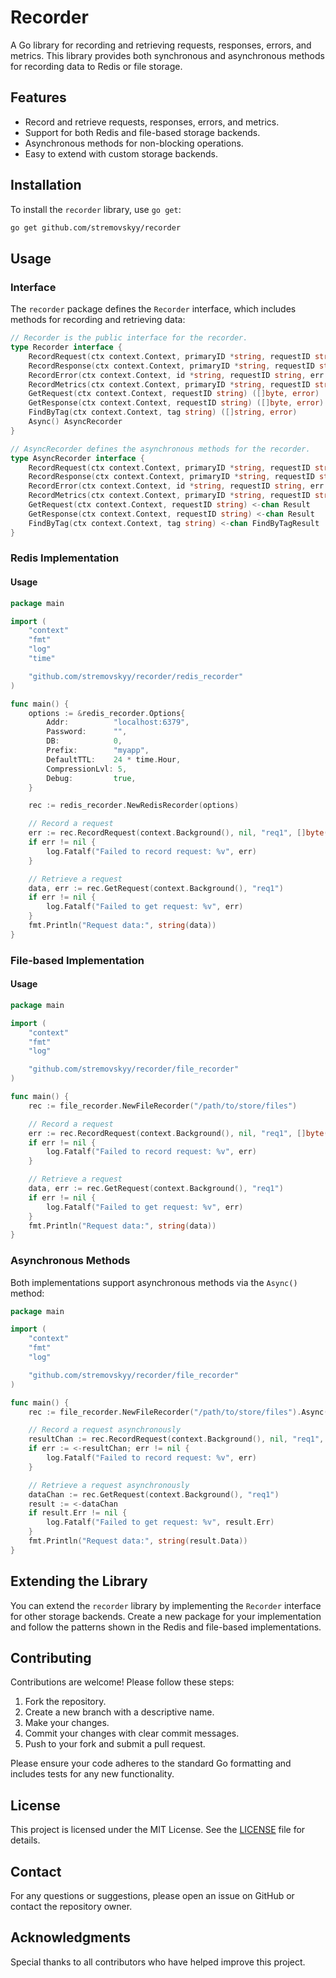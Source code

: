 # Recorder

A Go library for recording and retrieving requests, responses, errors, and metrics. This library provides both synchronous and asynchronous methods for recording data to Redis or file storage.

## Features

- Record and retrieve requests, responses, errors, and metrics.
- Support for both Redis and file-based storage backends.
- Asynchronous methods for non-blocking operations.
- Easy to extend with custom storage backends.

## Installation

To install the `recorder` library, use `go get`:

```sh
go get github.com/stremovskyy/recorder
```

## Usage

### Interface

The `recorder` package defines the `Recorder` interface, which includes methods for recording and retrieving data:

```go
// Recorder is the public interface for the recorder.
type Recorder interface {
	RecordRequest(ctx context.Context, primaryID *string, requestID string, request []byte, tags map[string]string) error
	RecordResponse(ctx context.Context, primaryID *string, requestID string, response []byte, tags map[string]string) error
	RecordError(ctx context.Context, id *string, requestID string, err error, tags map[string]string) error
	RecordMetrics(ctx context.Context, primaryID *string, requestID string, metrics map[string]string, tags map[string]string) error
	GetRequest(ctx context.Context, requestID string) ([]byte, error)
	GetResponse(ctx context.Context, requestID string) ([]byte, error)
	FindByTag(ctx context.Context, tag string) ([]string, error)
	Async() AsyncRecorder
}

// AsyncRecorder defines the asynchronous methods for the recorder.
type AsyncRecorder interface {
	RecordRequest(ctx context.Context, primaryID *string, requestID string, request []byte, tags map[string]string) <-chan error
	RecordResponse(ctx context.Context, primaryID *string, requestID string, response []byte, tags map[string]string) <-chan error
	RecordError(ctx context.Context, id *string, requestID string, err error, tags map[string]string) <-chan error
	RecordMetrics(ctx context.Context, primaryID *string, requestID string, metrics map[string]string, tags map[string]string) <-chan error
	GetRequest(ctx context.Context, requestID string) <-chan Result
	GetResponse(ctx context.Context, requestID string) <-chan Result
	FindByTag(ctx context.Context, tag string) <-chan FindByTagResult
}
```

### Redis Implementation
#### Usage

```go
package main

import (
	"context"
	"fmt"
	"log"
	"time"

	"github.com/stremovskyy/recorder/redis_recorder"
)

func main() {
	options := &redis_recorder.Options{
		Addr:          "localhost:6379",
		Password:      "",
		DB:            0,
		Prefix:        "myapp",
		DefaultTTL:    24 * time.Hour,
		CompressionLvl: 5,
		Debug:         true,
	}

	rec := redis_recorder.NewRedisRecorder(options)

	// Record a request
	err := rec.RecordRequest(context.Background(), nil, "req1", []byte("request data"), nil)
	if err != nil {
		log.Fatalf("Failed to record request: %v", err)
	}

	// Retrieve a request
	data, err := rec.GetRequest(context.Background(), "req1")
	if err != nil {
		log.Fatalf("Failed to get request: %v", err)
	}
	fmt.Println("Request data:", string(data))
}
```

### File-based Implementation

#### Usage

```go
package main

import (
	"context"
	"fmt"
	"log"

	"github.com/stremovskyy/recorder/file_recorder"
)

func main() {
	rec := file_recorder.NewFileRecorder("/path/to/store/files")

	// Record a request
	err := rec.RecordRequest(context.Background(), nil, "req1", []byte("request data"), nil)
	if err != nil {
		log.Fatalf("Failed to record request: %v", err)
	}

	// Retrieve a request
	data, err := rec.GetRequest(context.Background(), "req1")
	if err != nil {
		log.Fatalf("Failed to get request: %v", err)
	}
	fmt.Println("Request data:", string(data))
}
```

### Asynchronous Methods

Both implementations support asynchronous methods via the `Async()` method:

```go
package main

import (
	"context"
	"fmt"
	"log"

	"github.com/stremovskyy/recorder/file_recorder"
)

func main() {
	rec := file_recorder.NewFileRecorder("/path/to/store/files").Async()

	// Record a request asynchronously
	resultChan := rec.RecordRequest(context.Background(), nil, "req1", []byte("request data"), nil)
	if err := <-resultChan; err != nil {
		log.Fatalf("Failed to record request: %v", err)
	}

	// Retrieve a request asynchronously
	dataChan := rec.GetRequest(context.Background(), "req1")
	result := <-dataChan
	if result.Err != nil {
		log.Fatalf("Failed to get request: %v", result.Err)
	}
	fmt.Println("Request data:", string(result.Data))
}
```

## Extending the Library

You can extend the `recorder` library by implementing the `Recorder` interface for other storage backends. Create a new package for your implementation and follow the patterns shown in the Redis and file-based implementations.

## Contributing

Contributions are welcome! Please follow these steps:

1. Fork the repository.
2. Create a new branch with a descriptive name.
3. Make your changes.
4. Commit your changes with clear commit messages.
5. Push to your fork and submit a pull request.

Please ensure your code adheres to the standard Go formatting and includes tests for any new functionality.

## License

This project is licensed under the MIT License. See the [LICENSE](LICENSE) file for details.

## Contact

For any questions or suggestions, please open an issue on GitHub or contact the repository owner.

## Acknowledgments

Special thanks to all contributors who have helped improve this project.
